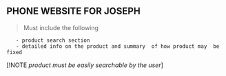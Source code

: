 ## PHONE WEBSITE FOR JOSEPH
 > Must include the following

       - product search section
       - detailed info on the product and summary  of how product may  be fixed 
[!NOTE *product must be easily searchable by the user*]
